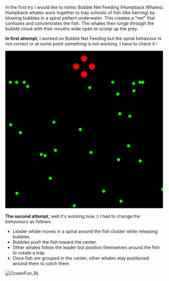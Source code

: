 In the first try I would like to mimic Bubble Net Feeding (Humpback Whales).
Humpback whales work together to trap schools of fish (like herring) by blowing bubbles in a spiral pattern underwater.
This creates a "net" that confuses and concentrates the fish.
The whales then lunge through the bubble cloud with their mouths wide open to scoop up the prey.

**In first attempt**, I worked on Bubble Net Feeding but the spiral behaviour is not correct or at some point something is not working. I have to check it !

![OceanFun_RL](bubble_net_simulation1.gif)

**The second attempt**, well it's working now :) 
I had to change the behaviours as follows:
  - Leader whale moves in a spiral around the fish cluster while releasing bubbles.
  - Bubbles push the fish toward the center.
  - Other whales follow the leader but position themselves around the fish to create a trap.
  - Once fish are grouped in the center, other whales stay positioned around them to catch them 

![OceanFun_RL](bubble_net_simulation2.gif)
